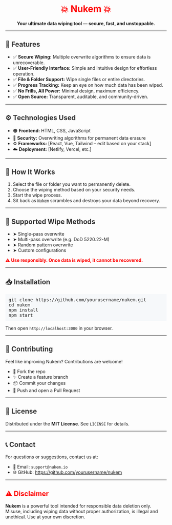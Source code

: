 <h1 align="center" style="color: red;">💥 Nukem 💥</h1>

<p align="center"><strong>Your ultimate data wiping tool — secure, fast, and unstoppable.</strong></p>

---

<h2 style="color: #333;">🚀 Features</h2>
<ul>
  <li>✅ <strong>Secure Wiping:</strong> Multiple overwrite algorithms to ensure data is unrecoverable.</li>
  <li>✅ <strong>User-Friendly Interface:</strong> Simple and intuitive design for effortless operation.</li>
  <li>✅ <strong>File & Folder Support:</strong> Wipe single files or entire directories.</li>
  <li>✅ <strong>Progress Tracking:</strong> Keep an eye on how much data has been wiped.</li>
  <li>✅ <strong>No Frills, All Power:</strong> Minimal design, maximum efficiency.</li>
  <li>✅ <strong>Open Source:</strong> Transparent, auditable, and community-driven.</li>
</ul>

---

<h2 style="color: #333;">⚙️ Technologies Used</h2>
<ul>
  <li>🟠 <strong>Frontend:</strong> HTML, CSS, JavaScript</li>
  <li>🔐 <strong>Security:</strong> Overwriting algorithms for permanent data erasure</li>
  <li>⚙️ <strong>Frameworks:</strong> [React, Vue, Tailwind – edit based on your stack]</li>
  <li>☁️ <strong>Deployment:</strong> [Netlify, Vercel, etc.]</li>
</ul>

---

<h2 style="color: #333;">📂 How It Works</h2>
<ol>
  <li>Select the file or folder you want to permanently delete.</li>
  <li>Choose the wiping method based on your security needs.</li>
  <li>Start the wipe process.</li>
  <li>Sit back as <code style="background:#eee;">Nukem</code> scrambles and destroys your data beyond recovery.</li>
</ol>

---

<h2 style="color: #333;">🔑 Supported Wipe Methods</h2>
<ul>
  <li>➤ Single-pass overwrite</li>
  <li>➤ Multi-pass overwrite (e.g. DoD 5220.22-M)</li>
  <li>➤ Random pattern overwrite</li>
  <li>➤ Custom configurations</li>
</ul>

<p style="color: red;"><strong>⚠ Use responsibly. Once data is wiped, it cannot be recovered.</strong></p>

---

<h2 style="color: #333;">📥 Installation</h2>
<pre style="background:#f6f8fa; padding:10px;">
git clone https://github.com/yourusername/nukem.git
cd nukem
npm install
npm start
</pre>
<p>Then open <code>http://localhost:3000</code> in your browser.</p>

---

<h2 style="color: #333;">🤝 Contributing</h2>
<p>Feel like improving Nukem? Contributions are welcome!</p>
<ul>
  <li>🔧 Fork the repo</li>
  <li>✨ Create a feature branch</li>
  <li>📦 Commit your changes</li>
  <li>🚀 Push and open a Pull Request</li>
</ul>

---

<h2 style="color: #333;">📜 License</h2>
<p>Distributed under the <strong>MIT License</strong>. See <code>LICENSE</code> for details.</p>

---

<h2 style="color: #333;">📞 Contact</h2>
<p>For questions or suggestions, contact us at:</p>
<ul>
  <li>📧 Email: <code>support@nukem.io</code></li>
  <li>🌐 GitHub: <a href="https://github.com/yourusername/nukem">https://github.com/yourusername/nukem</a></li>
</ul>

---

<h2 style="color: red;">⚠ Disclaimer</h2>
<p><strong>Nukem</strong> is a powerful tool intended for responsible data deletion only. Misuse, including wiping data without proper authorization, is illegal and unethical. Use at your own discretion.</p>
